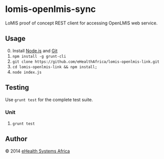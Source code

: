 # lomis-openlmis-sync

LoMIS proof of concept REST client for accessing OpenLMIS web service.

## Usage

0. Install [Node.js][] and [Git][]
1. `npm install -g grunt-cli`
2. `git clone https://github.com/eHealthAfrica/lomis-openlmis-link.git`
3. `cd lomis-openlmis-link && npm install;`
4. `node index.js`

[Chrome]: https://www.google.com/intl/en/chrome/
[Node.js]: http://nodejs.org
[Git]: http://git-scm.com
[chrome://extensions]: chrome://extensions

## Testing

Use `grunt test` for the complete test suite.

### Unit

1. `grunt test`

## Author

© 2014 [eHealth Systems Africa](http://ehealthafrica.org)

